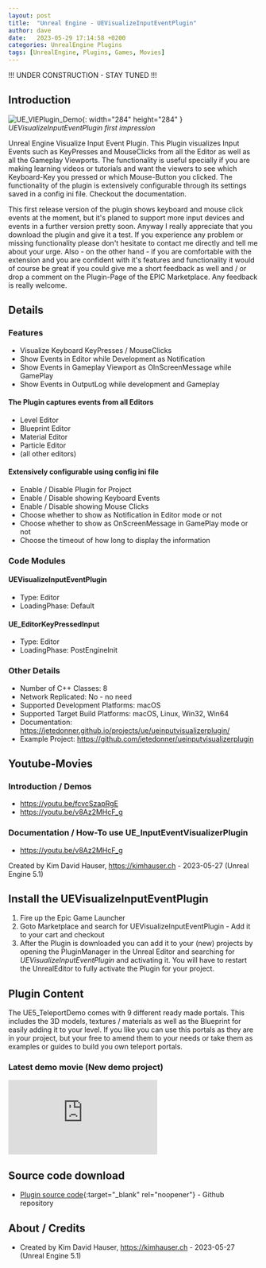 ```yaml
---
layout: post
title:  "Unreal Engine - UEVisualizeInputEventPlugin"
author: dave
date:   2023-05-29 17:14:58 +0200
categories: UnrealEngine Plugins
tags: [UnrealEngine, Plugins, Games, Movies]
---
```


!!! UNDER CONSTRUCTION - STAY TUNED !!!

## Introduction
![UE\_VIEPlugin\_Demo](../../assets/img/projects/uevisualizeinputeventplugin/UE_EKP_Screen-Featured-894x488-2023-05-28.png){: width="284" height="284" }
_UEVisualizeInputEventPlugin first impression_

Unreal Engine Visualize Input Event Plugin. This Plugin visualizes Input Events such as KeyPresses and MouseClicks from all the Editor as well as all the Gameplay Viewports. The functionality is useful specially if you are making learning videos or tutorials and want the viewers to see which Keyboard-Key you pressed or which Mouse-Button you clicked. The functionality of the plugin is extensively configurable through its settings saved in a config ini file. Checkout the documentation.

This first release version of the plugin shows keyboard and mouse click events at the moment, but it's planed to support more input devices and events in a further version pretty soon. Anyway I really appreciate that you download the plugin and give it a test. If you experience any problem or missing functionality please don't hesitate to contact me directly and tell me about your urge. Also - on the other hand - if you are comfortable with the extension and you are confident with it's features and functionality it would of course be great if you could give me a short feedback as well and / or drop a comment on the Plugin-Page of the EPIC Marketplace. Any feedback is really welcome.

## Details

### Features
- Visualize Keyboard KeyPresses / MouseClicks
- Show Events in Editor while Development as Notification
- Show Events in Gameplay Viewport as OInScreenMessage while GamePlay
- Show Events in OutputLog while development and Gameplay

#### The Plugin captures events from all Editors
- Level Editor
- Blueprint Editor
- Material Editor
- Particle Editor
- (all other editors)

#### Extensively configurable using config ini file
- Enable / Disable Plugin for Project
- Enable / Disable showing Keyboard Events
- Enable / Disable showing Mouse Clicks
- Choose whether to show as Notification in Editor mode or not
- Choose whether to show as OnScreenMessage in GamePlay mode or not
- Choose the timeout of how long to display the information

### Code Modules

#### UEVisualizeInputEventPlugin
- Type: Editor
- LoadingPhase: Default

#### UE_EditorKeyPressedInput
- Type: Editor
- LoadingPhase: PostEngineInit

### Other Details
- Number of C++ Classes: 8
- Network Replicated: No - no need
- Supported Development Platforms: macOS
- Supported Target Build Platforms: macOS, Linux, Win32, Win64
- Documentation: https://jetedonner.github.io/projects/ue/ueinputvisualizerplugin/
- Example Project: https://github.com/jetedonner/ueinputvisualizerplugin

## Youtube-Movies

### Introduction / Demos
- <https://youtu.be/fcvcSzapRgE>
- <https://youtu.be/v8Az2MHcF_g>

### Documentation / How-To use UE_InputEventVisualizerPlugin
- <https://youtu.be/v8Az2MHcF_g>

Created by Kim David Hauser, https://kimhauser.ch - 2023-05-27 (Unreal Engine 5.1)


## Install the UEVisualizeInputEventPlugin
1. Fire up the Epic Game Launcher
2. Goto Marketplace and search for UEVisualizeInputEventPlugin - Add it to your cart and checkout
3. After the Plugin is downloaded you can add it to your (new) projects by opening the PluginManager in the Unreal Editor and searching for *UEVisualizeInputEventPlugin* and activating it. You will have to restart the UnrealEditor to fully activate the Plugin for your project.

## Plugin Content
The UE5_TeleportDemo comes with 9 different ready made portals. This includes the 3D models, textures / materials as well as the Blueprint for easily adding it to your level. If you like you can use this portals as they are in your project, but your free to amend them to your needs or take them as examples or guides to build you own teleport portals.


### Latest demo movie (New demo project)
<div class="container-responsive-iframe">
  <iframe class="responsive-iframe" src="https://www.youtube.com/embed/M2Sblqx3VVE" title="YouTube video player" frameborder="0" allow="accelerometer; autoplay; clipboard-write; encrypted-media; gyroscope; picture-in-picture" allowfullscreen></iframe>
</div>

## Source code download
- [Plugin source code](https://github.com/jetedonner/PlayerStartPlugin){:target="_blank" rel="noopener"} - Github repository

## About / Credits
- Created by Kim David Hauser, https://kimhauser.ch - 2023-05-27 (Unreal Engine 5.1)
	
